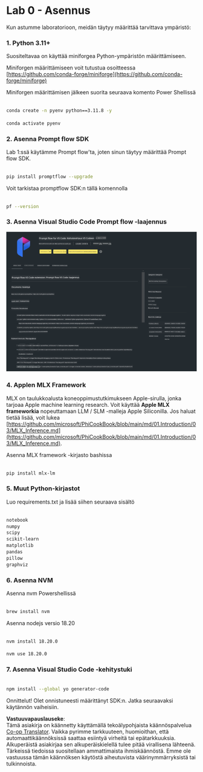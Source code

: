 <!--
CO_OP_TRANSLATOR_METADATA:
{
  "original_hash": "4b16264917d9b93169745d92b8ce8c65",
  "translation_date": "2025-07-17T04:19:42+00:00",
  "source_file": "md/02.Application/02.Code/Phi3/VSCodeExt/HOL/Apple/01.Installations.md",
  "language_code": "fi"
}
-->
# **Lab 0 - Asennus**

Kun astumme laboratorioon, meidän täytyy määrittää tarvittava ympäristö:


### **1. Python 3.11+**

Suositeltavaa on käyttää miniforgea Python-ympäristön määrittämiseen.

Miniforgen määrittämiseen voit tutustua osoitteessa [https://github.com/conda-forge/miniforge](https://github.com/conda-forge/miniforge)

Miniforgen määrittämisen jälkeen suorita seuraava komento Power Shellissä

```bash

conda create -n pyenv python==3.11.8 -y

conda activate pyenv

```


### **2. Asenna Prompt flow SDK**

Lab 1:ssä käytämme Prompt flow'ta, joten sinun täytyy määrittää Prompt flow SDK.

```bash

pip install promptflow --upgrade

```

Voit tarkistaa promptflow SDK:n tällä komennolla

```bash

pf --version

```

### **3. Asenna Visual Studio Code Prompt flow -laajennus**

![pf](../../../../../../../../../translated_images/pf_ext.8cf76b5846e9b8562b0dd276004237b3ff3797066b9f912d39c0ae6c88b35878.fi.png)

### **4. Applen MLX Framework**

MLX on taulukkoalusta koneoppimustutkimukseen Apple-sirulla, jonka tarjoaa Apple machine learning research. Voit käyttää **Apple MLX frameworkia** nopeuttamaan LLM / SLM -malleja Apple Siliconilla. Jos haluat tietää lisää, voit lukea [https://github.com/microsoft/PhiCookBook/blob/main/md/01.Introduction/03/MLX_Inference.md](https://github.com/microsoft/PhiCookBook/blob/main/md/01.Introduction/03/MLX_Inference.md).

Asenna MLX framework -kirjasto bashissa

```bash

pip install mlx-lm

```


### **5. Muut Python-kirjastot**

Luo requirements.txt ja lisää siihen seuraava sisältö

```txt

notebook
numpy 
scipy 
scikit-learn 
matplotlib 
pandas 
pillow 
graphviz

```


### **6. Asenna NVM**

Asenna nvm Powershellissä

```bash

brew install nvm

```

Asenna nodejs versio 18.20

```bash

nvm install 18.20.0

nvm use 18.20.0

```

### **7. Asenna Visual Studio Code -kehitystuki**

```bash

npm install --global yo generator-code

```

Onnittelut! Olet onnistuneesti määrittänyt SDK:n. Jatka seuraavaksi käytännön vaiheisiin.

**Vastuuvapauslauseke**:  
Tämä asiakirja on käännetty käyttämällä tekoälypohjaista käännöspalvelua [Co-op Translator](https://github.com/Azure/co-op-translator). Vaikka pyrimme tarkkuuteen, huomioithan, että automaattikäännöksissä saattaa esiintyä virheitä tai epätarkkuuksia. Alkuperäistä asiakirjaa sen alkuperäiskielellä tulee pitää virallisena lähteenä. Tärkeissä tiedoissa suositellaan ammattimaista ihmiskäännöstä. Emme ole vastuussa tämän käännöksen käytöstä aiheutuvista väärinymmärryksistä tai tulkinnoista.